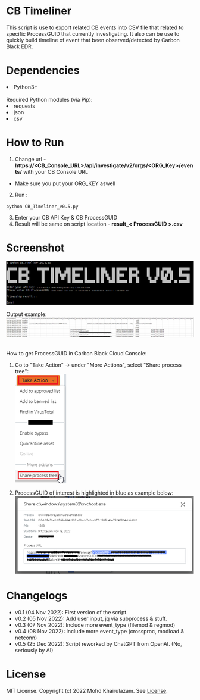 CB Timeliner
===
This script is use to export related CB events into CSV file that related to specific ProcessGUID that currently investigating. It also can be use to quickly build timeline of event that been observed/detected by Carbon Black EDR.

Dependencies
===
<li>Python3+</li>
<br/>
Required Python modules (via Pip):
<li>requests</li>
<li>json</li>
<li>csv</li>

How to Run
===
1. Change url - <b>https://<CB_Console_URL>/api/investigate/v2/orgs/<ORG_Key>/events/</b> with your CB Console URL
  * Make sure you put your ORG_KEY aswell
2. Run : 
```
python CB_Timeliner_v0.5.py
```
3. Enter your CB API Key & CB ProcessGUID
4. Result will be same on script location - **result_< ProcessGUID >.csv**

Screenshot
===
![CB Timeliner](/screenshot/CB_Timeliner_screenshot.png)

Output example:
![CB Timeliner](/screenshot/CB_Timeliner_screenshot1.png)

<br/>
How to get ProcessGUID in Carbon Black Cloud Console:

1. Go to "Take Action" -> under "More Actions", select "Share process tree":
<br/>![CB ProcessGUID1](/screenshot/CB_Timeliner_screenshot22.png)

2. ProcessGUID of interest is highlighted in blue as example below:
<br/>![CB ProcessGUID2](/screenshot/CB_Timeliner_screenshot3.png)

Changelogs
===
- v0.1   (04 Nov 2022): First version of the script.
- v0.2   (05 Nov 2022): Add user input, jq via subprocess & stuff.
- v0.3   (07 Nov 2022): Include more event_type (filemod & regmod)
- v0.4   (08 Nov 2022): Include more event_type (crossproc, modload & netconn)
- v0.5   (25 Dec 2022): Script reworked by ChatGPT from OpenAI. (No, seriously by AI)

License
===
MIT License. Copyright (c) 2022 Mohd Khairulazam. See [License](https://github.com/zam89/CB-Timeliner/blob/main/LICENSE).
